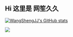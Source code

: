 
## Hi 这里是 网笙久久

[![WangShengJJ's GitHub stats](https://github-readme-stats.vercel.app/api?username=wangshengjj&theme=radical)](https://github.com/anuraghazra/github-readme-stats)

<a href="https://github.com/wangshengjj">
  <img align="center" src="https://github-readme-stats.anuraghazra1.vercel.app/api/top-langs/?username=sabesansathananthan&layout=compact&theme=radical" />
</a>

